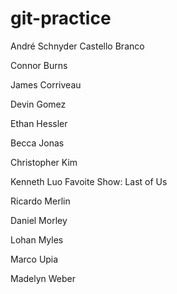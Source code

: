 # git-practice

André Schnyder Castello Branco

Connor Burns

James Corriveau

Devin Gomez

Ethan Hessler

Becca Jonas

Christopher Kim

Kenneth Luo Favoite Show: Last of Us

Ricardo Merlin

Daniel Morley

Lohan Myles

Marco Upia

Madelyn Weber
